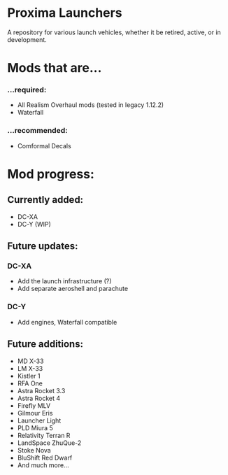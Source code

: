 # Proxima Launchers
A repository for various launch vehicles, whether it be retired, active, or in development.

# Mods that are...
### ...required:
- All Realism Overhaul mods (tested in legacy 1.12.2)
- Waterfall

### ...recommended:
- Comformal Decals

# Mod progress:
## Currently added:
- DC-XA
- DC-Y (WIP)

## Future updates:
### DC-XA

  - Add the launch infrastructure (?)
  - Add separate aeroshell and parachute
### DC-Y
  - Add engines, Waterfall compatible

## Future additions:
- MD X-33
- LM X-33
- Kistler 1
- RFA One
- Astra Rocket 3.3
- Astra Rocket 4
- Firefly MLV
- Gilmour Eris
- Launcher Light
- PLD Miura 5
- Relativity Terran R
- LandSpace ZhuQue-2
- Stoke Nova
- BluShift Red Dwarf
- And much more...
